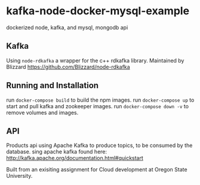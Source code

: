 # kafka-node-docker-mysql-example
dockerized node, kafka, and mysql, mongodb api

## Kafka
Using `node-rdkafka` a wrapper for the c++ rdkafka library. Maintained by Blizzard https://github.com/Blizzard/node-rdkafka

## Running and Installation
run `docker-compose build` to build the npm images.
run `docker-compose up` to start and pull kafka and zookeeper images.
run `docker-compose down -v` to remove volumes and images.

## API
Products api using Apache Kafka to produce topics, to be consumed by the database.
sing apache kafka found here: http://kafka.apache.org/documentation.html#quickstart

Built from an exisiting assignment for Cloud development at Oregon State University.

